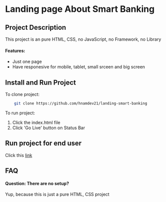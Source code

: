 # Landing page About Smart Banking

## Project Description

This project is an pure HTML, CSS, no JavaScript, no Framework, no Library

#### Features:

- Just one page
- Have responesive for mobile, tablet, small srceen and big screen

## Install and Run Project

To clone project:

```bash
    git clone https://github.com/hnamdev21/landing-smart-banking
```

To run project:

1. Click the index.html file
2. Click 'Go Live' button on Status Bar

## Run project for end user

Click this [link](https://hnamdev21.github.io/landing-page-smart-banking/)

## FAQ

#### Question: There are no setup?

Yup, because this is just a pure HTML, CSS project

